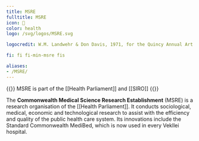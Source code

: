 ```yaml
---
title: MSRE
fulltitle: MSRE
icon: 🔬
color: health
logo: /svg/logos/MSRE.svg

logocredit: W.M. Landwehr & Don Davis, 1971, for the Quincy Annual Art Show

fi: fi fi-min-msre fis

aliases:
- /MSRE/
---
```

{{<note series>}}
 MSRE is part of the [[Health Parliament]] and [[SIRO]]
{{</note>}}

The <span class="fi fi-min-msre fis"></span> **Commonwealth Medical Science Research Establishment** (MSRE) is a research organisation of the  [[Health Parliament]]. It conducts sociological, medical, economic and technological research to assist with the efficiency and quality of the public health care system. Its innovations include the Standard Commonwealth MediBed, which is now used in every Vekllei hospital.